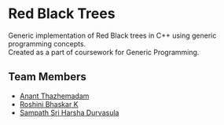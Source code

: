 # Red Black Trees

Generic implementation of Red Black trees in C++ using generic programming concepts.\
Created as a part of coursework for Generic Programming.

## Team Members

* [Anant Thazhemadam](https://github.com/thazhemadam)
* [Roshini Bhaskar K](https://github.com/roshbhaskar)
* [Sampath Sri Harsha Durvasula](https://github.com/harsha-source)
